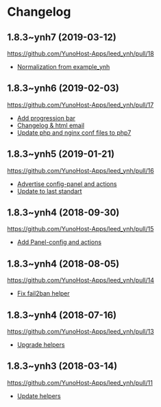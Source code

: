 Changelog
=========

## 1.8.3~ynh7 (2019-03-12)

https://github.com/YunoHost-Apps/leed_ynh/pull/18

- [Normalization from example_ynh](https://github.com/YunoHost-Apps/leed_ynh/commit/1418b13ff9c3d2f1849ad21b5c645609e3bea863)


## 1.8.3~ynh6 (2019-02-03)

https://github.com/YunoHost-Apps/leed_ynh/pull/17

- [Add progression bar](https://github.com/YunoHost-Apps/leed_ynh/commit/9085643892836479b8c33bba6f5054512e4d441f)
- [Changelog & html email](https://github.com/YunoHost-Apps/leed_ynh/commit/298f9ebf5767be9c6e163708cc69121a67aca1ed)
- [Update php and nginx conf files to php7](https://github.com/YunoHost-Apps/leed_ynh/commit/1b1b0a4b906edb03a38262f9a63d9d72742480cd)


## 1.8.3~ynh5 (2019-01-21)

https://github.com/YunoHost-Apps/leed_ynh/pull/16

- [Advertise config-panel and actions](https://github.com/YunoHost-Apps/leed_ynh/commit/c725a8e6b529d2e595022f860de58bd091390a0b)
- [Update to last standart](https://github.com/YunoHost-Apps/leed_ynh/commit/92d36df30a9ea32a6c9e8a0dfa1f406fe7a49be3)


## 1.8.3~ynh4 (2018-09-30)

https://github.com/YunoHost-Apps/leed_ynh/pull/15

- [Add Panel-config and actions](https://github.com/YunoHost-Apps/leed_ynh/commit/83253f60ff31f0ac7a4fe29e80e79c0cebbd3ad1)


## 1.8.3~ynh4 (2018-08-05)

https://github.com/YunoHost-Apps/leed_ynh/pull/14

- [Fix fail2ban helper](https://github.com/YunoHost-Apps/leed_ynh/commit/c4b966ff2a977b8c0923d4f8ad403d86454883cb)


## 1.8.3~ynh4 (2018-07-16)

https://github.com/YunoHost-Apps/leed_ynh/pull/13

- [Upgrade helpers](https://github.com/YunoHost-Apps/leed_ynh/commit/5cb8744ee1145971518328b242edd68b7ec1310c)


## 1.8.3~ynh3 (2018-03-14)

https://github.com/YunoHost-Apps/leed_ynh/pull/11

- [Update helpers](https://github.com/YunoHost-Apps/leed_ynh/commit/1952ec18681135ecd13d32e53ecf86684ad1ff29)
